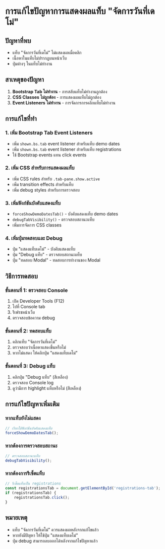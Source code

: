 # การแก้ไขปัญหาการแสดงผลแท็บ "จัดการวันที่เดโม่"

## ปัญหาที่พบ
- แท็บ "จัดการวันที่เดโม่" ไม่แสดงผลเมื่อคลิก
- เนื้อหาในแท็บไม่ปรากฏบนหน้าเว็บ
- ปุ่มต่างๆ ในแท็บไม่ทำงาน

## สาเหตุของปัญหา
1. **Bootstrap Tab ไม่ทำงาน** - การสลับแท็บไม่ทำงานถูกต้อง
2. **CSS Classes ไม่ถูกต้อง** - การแสดงผลแท็บไม่ถูกต้อง
3. **Event Listeners ไม่ทำงาน** - การจัดการการคลิกแท็บไม่ทำงาน

## การแก้ไขที่ทำ

### 1. เพิ่ม Bootstrap Tab Event Listeners
- เพิ่ม `shown.bs.tab` event listener สำหรับแท็บ demo dates
- เพิ่ม `shown.bs.tab` event listener สำหรับแท็บ registrations
- ใช้ Bootstrap events แทน click events

### 2. เพิ่ม CSS สำหรับการแสดงผลแท็บ
- เพิ่ม CSS rules สำหรับ `.tab-pane.show.active`
- เพิ่ม transition effects สำหรับแท็บ
- เพิ่ม debug styles สำหรับการตรวจสอบ

### 3. เพิ่มฟังก์ชันบังคับแสดงแท็บ
- `forceShowDemoDatesTab()` - บังคับแสดงแท็บ demo dates
- `debugTabVisibility()` - ตรวจสอบสถานะแท็บ
- เพิ่มการจัดการ CSS classes

### 4. เพิ่มปุ่มทดสอบและ Debug
- ปุ่ม "แสดงแท็บเดโม่" - บังคับแสดงแท็บ
- ปุ่ม "Debug แท็บ" - ตรวจสอบสถานะแท็บ
- ปุ่ม "ทดสอบ Modal" - ทดสอบการทำงานของ Modal

## วิธีการทดสอบ

### ขั้นตอนที่ 1: ตรวจสอบ Console
1. เปิด Developer Tools (F12)
2. ไปที่ Console tab
3. รีเฟรชหน้าเว็บ
4. ตรวจสอบข้อความ debug

### ขั้นตอนที่ 2: ทดสอบแท็บ
1. คลิกแท็บ "จัดการวันที่เดโม่"
2. ตรวจสอบว่าเนื้อหาแสดงขึ้นหรือไม่
3. หากไม่แสดง ให้คลิกปุ่ม "แสดงแท็บเดโม่"

### ขั้นตอนที่ 3: Debug แท็บ
1. คลิกปุ่ม "Debug แท็บ" (สีเหลือง)
2. ตรวจสอบ Console log
3. ดูว่ามีการ highlight แท็บหรือไม่ (สีเหลือง)

## การแก้ไขปัญหาเพิ่มเติม

### หากแท็บยังไม่แสดง
```javascript
// เรียกใช้ฟังก์ชันบังคับแสดงแท็บ
forceShowDemoDatesTab();
```

### หากต้องการตรวจสอบสถานะ
```javascript
// ตรวจสอบสถานะแท็บ
debugTabVisibility();
```

### หากต้องการรีเซ็ตแท็บ
```javascript
// รีเซ็ตแท็บเป็น registrations
const registrationsTab = document.getElementById('registrations-tab');
if (registrationsTab) {
    registrationsTab.click();
}
```

## หมายเหตุ
- แท็บ "จัดการวันที่เดโม่" ควรแสดงผลหลังจากแก้ไขแล้ว
- หากยังมีปัญหา ให้ใช้ปุ่ม "แสดงแท็บเดโม่"
- ปุ่ม debug สามารถลบออกได้หลังจากแก้ไขปัญหาแล้ว
